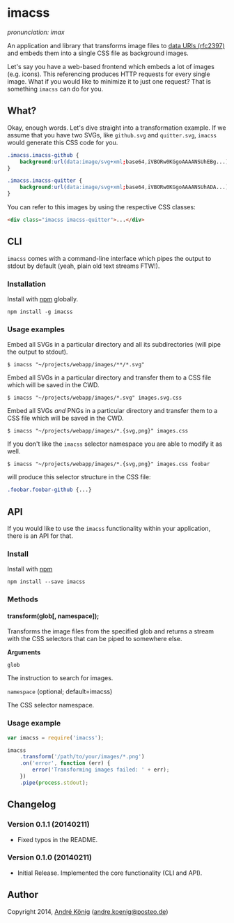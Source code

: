 # imacss

_pronunciation: imax_

An application and library that transforms image files to [data URIs (rfc2397)](https://www.ietf.org/rfc/rfc2397.txt) and embeds them into a single CSS file as background images.

Let's say you have a web-based frontend which embeds a lot of images (e.g. icons). This referencing produces HTTP requests for every single image. What if you would like to minimize it to just one request? That is something `imacss` can do for you.

## What?

Okay, enough words. Let's dive straight into a transformation example. If we assume that you have two SVGs, like `github.svg` and `quitter.svg`, `imacss` would generate this CSS code for you.

```css
.imacss.imacss-github {
    background:url(data:image/svg+xml;base64,iVBORw0KGgoAAAANSUhEBg...);
}

.imacss.imacss-quitter {
    background:url(data:image/svg+xml;base64,iVBORw0KGgoAAAANSUhADA...);
}
```

You can refer to this images by using the respective CSS classes:

```html
<div class="imacss imacss-quitter">...</div>
```

## CLI

`imacss` comes with a command-line interface which pipes the output to stdout by default (yeah, plain old text streams FTW!).

### Installation

Install with [npm](https://npmjs.org/package/imacss) globally.

    npm install -g imacss

### Usage examples

Embed all SVGs in a particular directory and all its subdirectories (will pipe the output to stdout).

    $ imacss "~/projects/webapp/images/**/*.svg"

Embed all SVGs in a particular directory and transfer them to a CSS file which will be saved in the CWD.

    $ imacss "~/projects/webapp/images/*.svg" images.svg.css

Embed all SVGs _and_ PNGs in a particular directory and transfer them to a CSS file which will be saved in the CWD.

    $ imacss "~/projects/webapp/images/*.{svg,png}" images.css

If you don't like the `imacss` selector namespace you are able to modify it as well.

    $ imacss "~/projects/webapp/images/*.{svg,png}" images.css foobar

will produce this selector structure in the CSS file:

```css
.foobar.foobar-github {...}
```

## API

If you would like to use the `imacss` functionality within your application, there is an API for that.

### Install

Install with [npm](https://npmjs.org/package/imacss)

    npm install --save imacss

### Methods

#### transform(glob[, namespace]);

Transforms the image files from the specified glob and returns a stream with the CSS selectors that can be piped to somewhere else.

**Arguments**

`glob`

The instruction to search for images.

`namespace` (optional; default=imacss)

The CSS selector namespace.

### Usage example

```javascript
var imacss = require('imacss');

imacss
    .transform('/path/to/your/images/*.png')
    .on('error', function (err) {
        error('Transforming images failed: ' + err);
    })
    .pipe(process.stdout);
```


## Changelog

### Version 0.1.1 (20140211)

- Fixed typos in the README.

### Version 0.1.0 (20140211)

- Initial Release. Implemented the core functionality (CLI and API).

## Author

Copyright 2014, [André König](http://iam.andrekoenig.info) (andre.koenig@posteo.de)
